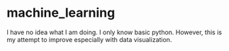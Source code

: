 # machine_learning
I have no idea what I am doing. I only know basic python.
However, this is my attempt to improve especially with data visualization. 
